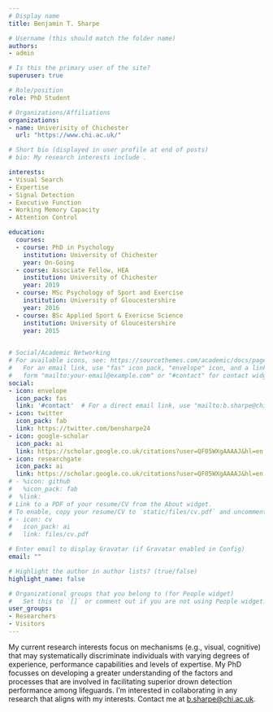 ```yaml
---
# Display name
title: Benjamin T. Sharpe

# Username (this should match the folder name)
authors:
- admin

# Is this the primary user of the site?
superuser: true

# Role/position
role: PhD Student

# Organizations/Affiliations
organizations:
- name: Univerisity of Chichester
  url: "https://www.chi.ac.uk/"

# Short bio (displayed in user profile at end of posts)
# bio: My research interests include .

interests:
- Visual Search
- Expertise
- Signal Detection
- Executive Function
- Working Memory Capacity
- Attention Control

education:
  courses:
  - course: PhD in Psychology
    institution: University of Chichester
    year: On-Going
  - course: Associate Fellow, HEA
    institution: University of Chichester
    year: 2019
  - course: MSc Psychology of Sport and Exercise
    institution: University of Gloucestershire
    year: 2016
  - course: BSc Applied Sport & Exericse Science
    institution: University of Gloucestershire
    year: 2015
  

# Social/Academic Networking
# For available icons, see: https://sourcethemes.com/academic/docs/page-builder/#icons
#   For an email link, use "fas" icon pack, "envelope" icon, and a link in the
#   form "mailto:your-email@example.com" or "#contact" for contact widget.
social:
- icon: envelope
  icon_pack: fas
  link: '#contact'  # For a direct email link, use "mailto:b.sharpe@chi.ac.uk".
- icon: twitter
  icon_pack: fab
  link: https://twitter.com/bensharpe24
- icon: google-scholar
  icon_pack: ai
  link: https://scholar.google.co.uk/citations?user=QF05WXgAAAAJ&hl=en
- icon: researchgate
  icon_pack: ai
  link: https://scholar.google.co.uk/citations?user=QF05WXgAAAAJ&hl=en
# - %icon: github
#   %icon_pack: fab
#  %link: 
# Link to a PDF of your resume/CV from the About widget.
# To enable, copy your resume/CV to `static/files/cv.pdf` and uncomment the lines below.
# - icon: cv
#   icon_pack: ai
#   link: files/cv.pdf

# Enter email to display Gravatar (if Gravatar enabled in Config)
email: ""

# Highlight the author in author lists? (true/false)
highlight_name: false

# Organizational groups that you belong to (for People widget)
#   Set this to `[]` or comment out if you are not using People widget.
user_groups:
- Researchers
- Visitors
---
```

My current research interests focus on mechanisms (e.g., visual, cognitive) that may systematically discriminate individuals with varying degrees of experience, performance capabilities and levels of expertise. My PhD focusses on developing a greater understanding of the factors and processes that are involved in facilitating superior drown detection performance among lifeguards. I’m interested in collaborating in any research that aligns with my interests. Contact me at [b.sharpe@chi.ac.uk](b.sharpe@chi.ac.uk).
